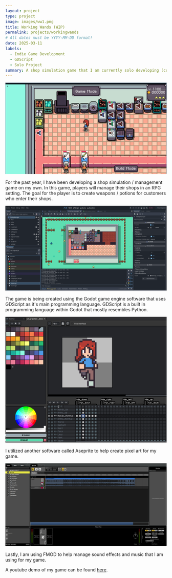 ```yaml
---
layout: project
type: project
image: images/ww1.png
title: Working Wands (WIP)
permalink: projects/workingwands
# All dates must be YYYY-MM-DD format!
date: 2025-03-11
labels:
  - Indie Game Development
  - GDScript
  - Solo Project
summary: A shop simulation game that I am currently solo developing (currently still in development).
---
```


<img class="ui huge centered image" src="../images/ww1.png">

For the past year, I have been developing a shop simulation / management game on my own. In this game, players will manage their shops in an RPG setting. 
The goal for the player is to create weapons / potions for customers who enter their shops.

<img class="ui huge centered image" src="../images/ww2.png">

The game is being created using the Godot game engine software that uses GDScript as it's main programming language. 
GDScript is a built in programming language within Godot that mostly resembles Python.

<img class="ui huge centered image" src="../images/ww3.png">

I utilized another software called Aseprite to help create pixel art for my game.

<img class="ui huge centered image" src="../images/ww4.png">

Lastly, I am using FMOD to help manage sound effects and music that I am using for my game.

A youtube demo of my game can be found [here](https://www.youtube.com/watch?v=qNZutxtstAk).

